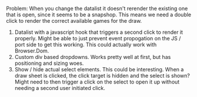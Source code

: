 Problem: When you change the datalist it doesn't rerender the existing one that is open, since it seems to be a snapshop. This means we need a double click to render the correct available games for the draw.

1. Datalist with a javascript hook that triggers a second click to render it properly. Might be able to just prevent event propogation on the JS / port side to get this working. This could actually work with Browser.Dom.
2. Custom div based dropdowns. Works pretty well at first, but has positioning and sizing woes.
3. Show / hide actual select elements. This could be interesting. When a draw sheet is clicked, the click target is hidden and the select is shown? Might need to then trigger a click on the select to open it up without needing a second user initiated click.
